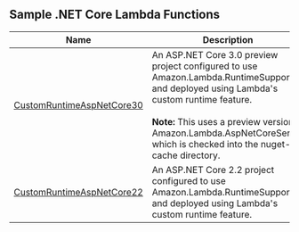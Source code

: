 ## Sample .NET Core Lambda Functions

| Name | Description|
|------| -----------|
| [CustomRuntimeAspNetCore30](./CustomRuntimeAspNetCore30/) | An ASP.NET Core 3.0 preview project configured to use Amazon.Lambda.RuntimeSupport and deployed using Lambda's custom runtime feature.<br><br> **Note:** This uses a preview version Amazon.Lambda.AspNetCoreServer which is checked into the nuget-cache directory. |
| [CustomRuntimeAspNetCore22](./CustomRuntimeAspNetCore22/) | An ASP.NET Core 2.2 project configured to use Amazon.Lambda.RuntimeSupport and deployed using Lambda's custom runtime feature. |